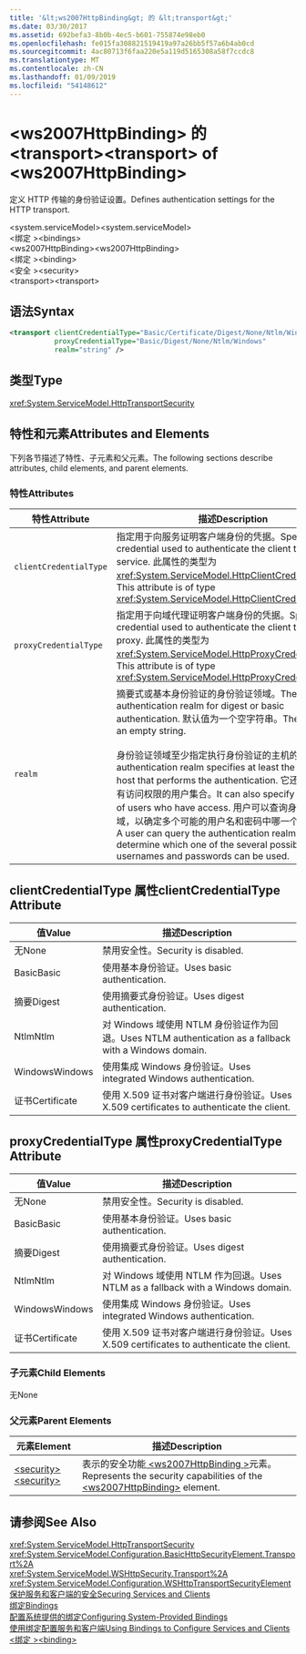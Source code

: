 ```yaml
---
title: '&lt;ws2007HttpBinding&gt; 的 &lt;transport&gt;'
ms.date: 03/30/2017
ms.assetid: 692befa3-8b0b-4ec5-b601-755874e98eb0
ms.openlocfilehash: fe015fa308821519419a97a26bb5f57a6b4ab0cd
ms.sourcegitcommit: 4ac80713f6faa220e5a119d5165308a58f7ccdc8
ms.translationtype: MT
ms.contentlocale: zh-CN
ms.lasthandoff: 01/09/2019
ms.locfileid: "54148612"
---
```

# <a name="lttransportgt-of-ltws2007httpbindinggt"></a><span data-ttu-id="77e59-102">&lt;ws2007HttpBinding&gt; 的 &lt;transport&gt;</span><span class="sxs-lookup"><span data-stu-id="77e59-102">&lt;transport&gt; of &lt;ws2007HttpBinding&gt;</span></span>
<span data-ttu-id="77e59-103">定义 HTTP 传输的身份验证设置。</span><span class="sxs-lookup"><span data-stu-id="77e59-103">Defines authentication settings for the HTTP transport.</span></span>  
  
 <span data-ttu-id="77e59-104">\<system.serviceModel></span><span class="sxs-lookup"><span data-stu-id="77e59-104">\<system.serviceModel></span></span>  
<span data-ttu-id="77e59-105">\<绑定 ></span><span class="sxs-lookup"><span data-stu-id="77e59-105">\<bindings></span></span>  
<span data-ttu-id="77e59-106">\<ws2007HttpBinding></span><span class="sxs-lookup"><span data-stu-id="77e59-106">\<ws2007HttpBinding></span></span>  
<span data-ttu-id="77e59-107">\<绑定 ></span><span class="sxs-lookup"><span data-stu-id="77e59-107">\<binding></span></span>  
<span data-ttu-id="77e59-108">\<安全 ></span><span class="sxs-lookup"><span data-stu-id="77e59-108">\<security></span></span>  
<span data-ttu-id="77e59-109">\<transport></span><span class="sxs-lookup"><span data-stu-id="77e59-109">\<transport></span></span>  
  
## <a name="syntax"></a><span data-ttu-id="77e59-110">语法</span><span class="sxs-lookup"><span data-stu-id="77e59-110">Syntax</span></span>  
  
```xml  
<transport clientCredentialType="Basic/Certificate/Digest/None/Ntlm/Windows"
           proxyCredentialType="Basic/Digest/None/Ntlm/Windows"
           realm="string" />
```  
  
## <a name="type"></a><span data-ttu-id="77e59-111">类型</span><span class="sxs-lookup"><span data-stu-id="77e59-111">Type</span></span>  
 <xref:System.ServiceModel.HttpTransportSecurity>  
  
## <a name="attributes-and-elements"></a><span data-ttu-id="77e59-112">特性和元素</span><span class="sxs-lookup"><span data-stu-id="77e59-112">Attributes and Elements</span></span>  
 <span data-ttu-id="77e59-113">下列各节描述了特性、子元素和父元素。</span><span class="sxs-lookup"><span data-stu-id="77e59-113">The following sections describe attributes, child elements, and parent elements.</span></span>  
  
### <a name="attributes"></a><span data-ttu-id="77e59-114">特性</span><span class="sxs-lookup"><span data-stu-id="77e59-114">Attributes</span></span>  
  
|<span data-ttu-id="77e59-115">特性</span><span class="sxs-lookup"><span data-stu-id="77e59-115">Attribute</span></span>|<span data-ttu-id="77e59-116">描述</span><span class="sxs-lookup"><span data-stu-id="77e59-116">Description</span></span>|  
|---------------|-----------------|  
|`clientCredentialType`|<span data-ttu-id="77e59-117">指定用于向服务证明客户端身份的凭据。</span><span class="sxs-lookup"><span data-stu-id="77e59-117">Specifies the credential used to authenticate the client to the service.</span></span> <span data-ttu-id="77e59-118">此属性的类型为 <xref:System.ServiceModel.HttpClientCredentialType>。</span><span class="sxs-lookup"><span data-stu-id="77e59-118">This attribute is of type <xref:System.ServiceModel.HttpClientCredentialType>.</span></span>|  
|`proxyCredentialType`|<span data-ttu-id="77e59-119">指定用于向域代理证明客户端身份的凭据。</span><span class="sxs-lookup"><span data-stu-id="77e59-119">Specifies the credential used to authenticate the client to a domain proxy.</span></span> <span data-ttu-id="77e59-120">此属性的类型为 <xref:System.ServiceModel.HttpProxyCredentialType>。</span><span class="sxs-lookup"><span data-stu-id="77e59-120">This attribute is of type <xref:System.ServiceModel.HttpProxyCredentialType>.</span></span>|  
|`realm`|<span data-ttu-id="77e59-121">摘要式或基本身份验证的身份验证领域。</span><span class="sxs-lookup"><span data-stu-id="77e59-121">The authentication realm for digest or basic authentication.</span></span> <span data-ttu-id="77e59-122">默认值为一个空字符串。</span><span class="sxs-lookup"><span data-stu-id="77e59-122">The default is an empty string.</span></span><br /><br /> <span data-ttu-id="77e59-123">身份验证领域至少指定执行身份验证的主机的名称。</span><span class="sxs-lookup"><span data-stu-id="77e59-123">An authentication realm specifies at least the name of the host that performs the authentication.</span></span> <span data-ttu-id="77e59-124">它还可以指定具有访问权限的用户集合。</span><span class="sxs-lookup"><span data-stu-id="77e59-124">It can also specify a collection of users who have access.</span></span> <span data-ttu-id="77e59-125">用户可以查询身份验证领域，以确定多个可能的用户名和密码中哪一个可以使用。</span><span class="sxs-lookup"><span data-stu-id="77e59-125">A user can query the authentication realm to determine which one of the several possible usernames and passwords can be used.</span></span>|  
  
## <a name="clientcredentialtype-attribute"></a><span data-ttu-id="77e59-126">clientCredentialType 属性</span><span class="sxs-lookup"><span data-stu-id="77e59-126">clientCredentialType Attribute</span></span>  
  
|<span data-ttu-id="77e59-127">值</span><span class="sxs-lookup"><span data-stu-id="77e59-127">Value</span></span>|<span data-ttu-id="77e59-128">描述</span><span class="sxs-lookup"><span data-stu-id="77e59-128">Description</span></span>|  
|-----------|-----------------|  
|<span data-ttu-id="77e59-129">无</span><span class="sxs-lookup"><span data-stu-id="77e59-129">None</span></span>|<span data-ttu-id="77e59-130">禁用安全性。</span><span class="sxs-lookup"><span data-stu-id="77e59-130">Security is disabled.</span></span>|  
|<span data-ttu-id="77e59-131">Basic</span><span class="sxs-lookup"><span data-stu-id="77e59-131">Basic</span></span>|<span data-ttu-id="77e59-132">使用基本身份验证。</span><span class="sxs-lookup"><span data-stu-id="77e59-132">Uses basic authentication.</span></span>|  
|<span data-ttu-id="77e59-133">摘要</span><span class="sxs-lookup"><span data-stu-id="77e59-133">Digest</span></span>|<span data-ttu-id="77e59-134">使用摘要式身份验证。</span><span class="sxs-lookup"><span data-stu-id="77e59-134">Uses digest authentication.</span></span>|  
|<span data-ttu-id="77e59-135">Ntlm</span><span class="sxs-lookup"><span data-stu-id="77e59-135">Ntlm</span></span>|<span data-ttu-id="77e59-136">对 Windows 域使用 NTLM 身份验证作为回退。</span><span class="sxs-lookup"><span data-stu-id="77e59-136">Uses NTLM authentication as a fallback with a Windows domain.</span></span>|  
|<span data-ttu-id="77e59-137">Windows</span><span class="sxs-lookup"><span data-stu-id="77e59-137">Windows</span></span>|<span data-ttu-id="77e59-138">使用集成 Windows 身份验证。</span><span class="sxs-lookup"><span data-stu-id="77e59-138">Uses integrated Windows authentication.</span></span>|  
|<span data-ttu-id="77e59-139">证书</span><span class="sxs-lookup"><span data-stu-id="77e59-139">Certificate</span></span>|<span data-ttu-id="77e59-140">使用 X.509 证书对客户端进行身份验证。</span><span class="sxs-lookup"><span data-stu-id="77e59-140">Uses X.509 certificates to authenticate the client.</span></span>|  
  
## <a name="proxycredentialtype-attribute"></a><span data-ttu-id="77e59-141">proxyCredentialType 属性</span><span class="sxs-lookup"><span data-stu-id="77e59-141">proxyCredentialType Attribute</span></span>  
  
|<span data-ttu-id="77e59-142">值</span><span class="sxs-lookup"><span data-stu-id="77e59-142">Value</span></span>|<span data-ttu-id="77e59-143">描述</span><span class="sxs-lookup"><span data-stu-id="77e59-143">Description</span></span>|  
|-----------|-----------------|  
|<span data-ttu-id="77e59-144">无</span><span class="sxs-lookup"><span data-stu-id="77e59-144">None</span></span>|<span data-ttu-id="77e59-145">禁用安全性。</span><span class="sxs-lookup"><span data-stu-id="77e59-145">Security is disabled.</span></span>|  
|<span data-ttu-id="77e59-146">Basic</span><span class="sxs-lookup"><span data-stu-id="77e59-146">Basic</span></span>|<span data-ttu-id="77e59-147">使用基本身份验证。</span><span class="sxs-lookup"><span data-stu-id="77e59-147">Uses basic authentication.</span></span>|  
|<span data-ttu-id="77e59-148">摘要</span><span class="sxs-lookup"><span data-stu-id="77e59-148">Digest</span></span>|<span data-ttu-id="77e59-149">使用摘要式身份验证。</span><span class="sxs-lookup"><span data-stu-id="77e59-149">Uses digest authentication.</span></span>|  
|<span data-ttu-id="77e59-150">Ntlm</span><span class="sxs-lookup"><span data-stu-id="77e59-150">Ntlm</span></span>|<span data-ttu-id="77e59-151">对 Windows 域使用 NTLM 作为回退。</span><span class="sxs-lookup"><span data-stu-id="77e59-151">Uses NTLM as a fallback with a Windows domain.</span></span>|  
|<span data-ttu-id="77e59-152">Windows</span><span class="sxs-lookup"><span data-stu-id="77e59-152">Windows</span></span>|<span data-ttu-id="77e59-153">使用集成 Windows 身份验证。</span><span class="sxs-lookup"><span data-stu-id="77e59-153">Uses integrated Windows authentication.</span></span>|  
|<span data-ttu-id="77e59-154">证书</span><span class="sxs-lookup"><span data-stu-id="77e59-154">Certificate</span></span>|<span data-ttu-id="77e59-155">使用 X.509 证书对客户端进行身份验证。</span><span class="sxs-lookup"><span data-stu-id="77e59-155">Uses X.509 certificates to authenticate the client.</span></span>|  
  
### <a name="child-elements"></a><span data-ttu-id="77e59-156">子元素</span><span class="sxs-lookup"><span data-stu-id="77e59-156">Child Elements</span></span>  
 <span data-ttu-id="77e59-157">无</span><span class="sxs-lookup"><span data-stu-id="77e59-157">None</span></span>  
  
### <a name="parent-elements"></a><span data-ttu-id="77e59-158">父元素</span><span class="sxs-lookup"><span data-stu-id="77e59-158">Parent Elements</span></span>  
  
|<span data-ttu-id="77e59-159">元素</span><span class="sxs-lookup"><span data-stu-id="77e59-159">Element</span></span>|<span data-ttu-id="77e59-160">描述</span><span class="sxs-lookup"><span data-stu-id="77e59-160">Description</span></span>|  
|-------------|-----------------|  
|[<span data-ttu-id="77e59-161">\<security></span><span class="sxs-lookup"><span data-stu-id="77e59-161">\<security></span></span>](../../../../../docs/framework/configure-apps/file-schema/wcf/security-of-ws2007httpbinding.md)|<span data-ttu-id="77e59-162">表示的安全功能[ \<ws2007HttpBinding >](../../../../../docs/framework/configure-apps/file-schema/wcf/ws2007httpbinding.md)元素。</span><span class="sxs-lookup"><span data-stu-id="77e59-162">Represents the security capabilities of the [\<ws2007HttpBinding>](../../../../../docs/framework/configure-apps/file-schema/wcf/ws2007httpbinding.md) element.</span></span>|  
  
## <a name="see-also"></a><span data-ttu-id="77e59-163">请参阅</span><span class="sxs-lookup"><span data-stu-id="77e59-163">See Also</span></span>  
 <xref:System.ServiceModel.HttpTransportSecurity>  
 <xref:System.ServiceModel.Configuration.BasicHttpSecurityElement.Transport%2A>  
 <xref:System.ServiceModel.WSHttpSecurity.Transport%2A>  
 <xref:System.ServiceModel.Configuration.WSHttpTransportSecurityElement>  
 [<span data-ttu-id="77e59-164">保护服务和客户端的安全</span><span class="sxs-lookup"><span data-stu-id="77e59-164">Securing Services and Clients</span></span>](../../../../../docs/framework/wcf/feature-details/securing-services-and-clients.md)  
 [<span data-ttu-id="77e59-165">绑定</span><span class="sxs-lookup"><span data-stu-id="77e59-165">Bindings</span></span>](../../../../../docs/framework/wcf/bindings.md)  
 [<span data-ttu-id="77e59-166">配置系统提供的绑定</span><span class="sxs-lookup"><span data-stu-id="77e59-166">Configuring System-Provided Bindings</span></span>](../../../../../docs/framework/wcf/feature-details/configuring-system-provided-bindings.md)  
 [<span data-ttu-id="77e59-167">使用绑定配置服务和客户端</span><span class="sxs-lookup"><span data-stu-id="77e59-167">Using Bindings to Configure Services and Clients</span></span>](../../../../../docs/framework/wcf/using-bindings-to-configure-services-and-clients.md)  
 [<span data-ttu-id="77e59-168">\<绑定 ></span><span class="sxs-lookup"><span data-stu-id="77e59-168">\<binding></span></span>](../../../../../docs/framework/misc/binding.md)
